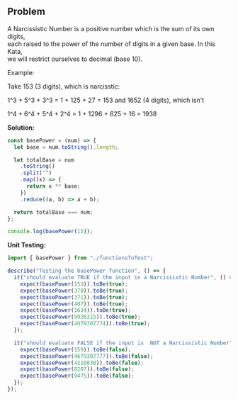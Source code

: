 ## Problem

A Narcissistic Number is a positive number which is the sum of its own digits, <br/>
each raised to the power of the number of digits in a given base. In this Kata,  <br/>
we will restrict ourselves to decimal (base 10). <br/>

Example: <br/>

Take 153 (3 digits), which is narcisstic: <br/>

1^3 + 5^3 + 3^3 = 1 + 125 + 27 = 153 and 1652 (4 digits), which isn't <br/>

1^4 + 6^4 + 5^4 + 2^4 = 1 + 1296 + 625 + 16 = 1938 <br/>

**Solution:**

```javascript
const basePower = (num) => {
  let base = num.toString().length;

  let totalBase = num
    .toString()
    .split("")
    .map((x) => {
      return x ** base;
    })
    .reduce((a, b) => a + b);

  return totalBase === num;
};

console.log(basePower(15));
```

**Unit Testing:**

```javascript
import { basePower } from "./functionsToTest";

describe("Testing the basePower function", () => {
  it("should evaluate TRUE if the input is a Narcissistic Number", () => {
    expect(basePower(153)).toBe(true);
    expect(basePower(370)).toBe(true);
    expect(basePower(371)).toBe(true);
    expect(basePower(407)).toBe(true);
    expect(basePower(1634)).toBe(true);
    expect(basePower(9926315)).toBe(true);
    expect(basePower(4679307774)).toBe(true);
  });

  it("should evaluate FALSE if the input is  NOT a Narcissistic Number", () => {
    expect(basePower(159)).toBe(false);
    expect(basePower(4679307777)).toBe(false);
    expect(basePower(4210838)).toBe(false);
    expect(basePower(8207)).toBe(false);
    expect(basePower(9475)).toBe(false);
  });
});
```
